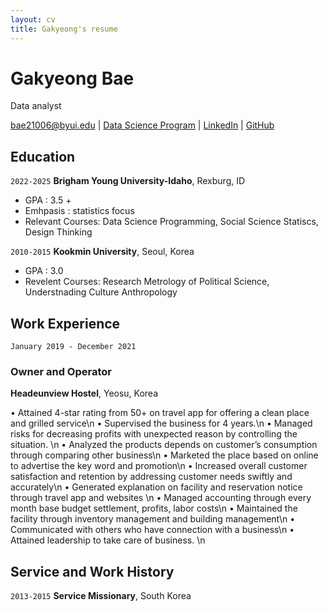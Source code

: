 ```yaml
---
layout: cv
title: Gakyeong's resume
---
```

# Gakyeong Bae 
Data analyst

<div id="webaddress">
<a href="datascience@byui.edu">bae21006@byui.edu</a>
| <a href="https://byuidatascience.github.io/development.html">Data Science Program</a>
| <a href="https://www.linkedin.com/groups/13537407/">LinkedIn</a>
| <a href="https://gakyeong.github.io/Bae_resume/">GitHub</a>
</div>

<!-- https://www.monique.tech/the-art-of-markdown -->

## Education

`2022-2025`
__Brigham Young University-Idaho__, Rexburg, ID

- GPA : 3.5 +
- Emhpasis : statistics focus
- Relevant Courses: Data Science Programming, Social Science Statiscs, Design Thinking

`2010-2015`
__Kookmin University__, Seoul, Korea

- GPA : 3.0
- Revelent Courses: Research Metrology of Political Science, Understnading Culture Anthropology


## Work Experience

`January 2019 - December 2021`

### Owner and Operator
__Headeunview Hostel__, Yeosu, Korea

•	Attained 4-star rating from 50+ on travel app for offering a clean place and grilled service\n
•	Supervised the business for 4 years.\n
•	Managed risks for decreasing profits with unexpected reason by controlling the situation. \n
•	Analyzed the products depends on customer’s consumption through comparing other business\n
•	Marketed the place based on online to advertise the key word and promotion\n
•	Increased overall customer satisfaction and retention by addressing customer needs swiftly and accurately\n
•	Generated explanation on facility and reservation notice through travel app and websites \n
•	Managed accounting through every month base budget settlement, profits, labor costs\n
•	Maintained the facility through inventory management and building management\n
•	Communicated with others who have connection with a business\n
•	Attained leadership to take care of business. \n

## Service and Work History

`2013-2015`
__Service Missionary__, South Korea



<!-- ### Footer

Last updated: May 2013 -->


